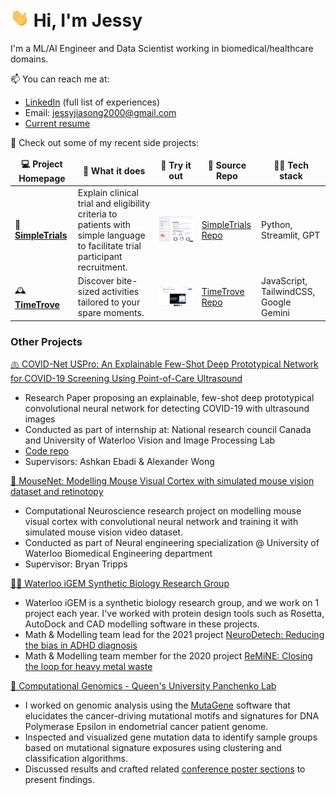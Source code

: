 <h1><img src="images/Hi.gif" width="30px"> Hi, I'm Jessy </h1>

I'm a ML/AI Engineer and Data Scientist working in biomedical/healthcare domains. 

📫 You can reach me at: 
- [LinkedIn](https://www.linkedin.com/in/jessy-song-1102/) (full list of experiences)
- Email: jessyjiasong2000@gmail.com 
- [Current resume](resources/JessySong-resume.pdf) 

🔭 Check out some of my recent side projects: 

<table>
    <thead align="center">
      <tr border: none;>
        <td><b>💻 Project Homepage </b></td>
        <td><b>🤔 What it does </b></td>
        <td><b>🌟 Try it out</b></td>
        <td><b>🌱 Source Repo</b></td>
        <td><b>👨‍💻 Tech stack</b></td>
      </tr>
    </thead>
    <tbody>
      <!-- Project 1 -->
      <tr>
        <td>🏥<a href="https://devpost.com/software/trialcompare"><b>SimpleTrials</b></a></td>
        <td>Explain clinical trial and eligibility criteria to patients with simple language to facilitate trial participant recruitment. </td>
        <!-- <td><a href="https://simpletrials.streamlit.app/">Streamlit App</a></td> -->
        <td><p align="center">
              <a href="https://simpletrials.streamlit.app/"><img src="images/simpleTrials-screenshot.png" width=600></a>
          </p></td>
        <td><a href="https://github.com/Jessyjias/TrialCompare">SimpleTrials Repo</a></td>
        <td>Python, Streamlit, GPT </td>
      </tr>
      <!-- Project 2 -->
      <tr>
	<td>🕰️ <a href="https://www.timetrove.me/"><b>TimeTrove</b></a></td>
        <td>Discover bite-sized activities tailored to your spare moments. </td>
        <!-- <td><a href="https://chromewebstore.google.com/detail/timetrove-extension/ljknocbobpfdcmdaiggpchoeijbapmbg">Extension Download</a></td> -->
        <td><p align="center">
            <a href="https://chromewebstore.google.com/detail/timetrove-extension/ljknocbobpfdcmdaiggpchoeijbapmbg"><img src="images/timetrove-storescreenshot.png" width=600></a>
        </p></td>
        <td><a href="https://github.com/Jessyjias/TimeTrove">TimeTrove Repo</a></td>
        <td>JavaScript, TailwindCSS, Google Gemini </td>
      </tr>
   </tbody>
</table>

<h3> Other Projects </h3>

[🫁 COVID-Net USPro: An Explainable Few-Shot Deep Prototypical Network for COVID-19 Screening Using Point-of-Care Ultrasound](https://doi.org/10.3390/s23052621)
- Research Paper proposing an explainable, few-shot deep prototypical convolutional neural network for detecting COVID-19 with ultrasound images
- Conducted as part of internship at: National research council Canada and University of Waterloo Vision and Image Processing Lab
- [Code repo](https://github.com/ashkan-ebadi/COVID-Net-USPro) 
- Supervisors: Ashkan Ebadi & Alexander Wong

[🧠 MouseNet: Modelling Mouse Visual Cortex with simulated mouse vision dataset and retinotopy](https://github.com/Jessyjias/Jessyjias/blob/88d2414cc44ed031026898f7564241dfb9e4275c/resources/mousenet-presentation-499.pdf)
- Computational Neuroscience research project on modelling mouse visual cortex with convolutional neural network and training it with simulated mouse vision video dataset. 
- Conducted as part of Neural engineering specialization @ University of Waterloo Biomedical Engineering department
- Supervisor: Bryan Tripps

[👩‍🔬 Waterloo iGEM Synthetic Biology Research Group](https://igem.uwaterloo.ca/projects)
- Waterloo iGEM is a synthetic biology research group, and we work on 1 project each year. I've worked with protein design tools such as Rosetta, AutoDock and CAD modelling software in these projects. 
- Math & Modelling team lead for the 2021 project [NeuroDetech: Reducing the bias in ADHD diagnosis](https://2021.igem.org/Team:Waterloo)
- Math & Modelling team member for the 2020 project [ReMiNE: Closing the loop for heavy metal waste](https://2020.igem.org/Team:Waterloo)


[🧬 Computational Genomics - Queen's University Panchenko Lab](https://panchenko-lab.org/)
- I worked on genomic analysis using the [MutaGene](https://www.ncbi.nlm.nih.gov/research/mutagene/) software that elucidates the cancer-driving mutational motifs and signatures for DNA Polymerase Epsilon in endometrial cancer patient genome. 
- Inspected and visualized gene mutation data to identify sample groups based on mutational signature exposures using clustering and classification algorithms.  
- Discussed results and crafted related [conference poster sections](resources/GRC2022_Poster_final.pdf) to present findings. 


<!-- add research: COVID + computational neuroscience -->


<!--
<p align = "center"> 
### Hi there 👋 
**Jessyjias/Jessyjias** is a ✨ _special_ ✨ repository because its `README.md` (this file) appears on your GitHub profile.

Table source: https://raw.githubusercontent.com/durgeshsamariya/awesome-github-profile-readme-templates/master/templates/akshitagupta15june.md

Here are some ideas to get you started:

- 🔭 I’m currently working on ...
- 🌱 I’m currently learning ...
- 👯 I’m looking to collaborate on ...
- 🤔 I’m looking for help with ...
- 💬 Ask me about ...
- 📫 How to reach me: ...
- 😄 Pronouns: ...
- ⚡ Fun fact: ...
-->
